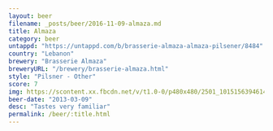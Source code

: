 ```yaml
---
layout: beer
filename: _posts/beer/2016-11-09-almaza.md
title: Almaza
category: beer
untappd: "https://untappd.com/b/brasserie-almaza-almaza-pilsener/8484"
country: "Lebanon"
brewery: "Brasserie Almaza"
breweryURL: "/brewery/brasserie-almaza.html"
style: "Pilsner - Other"
score: 7
img: https://scontent.xx.fbcdn.net/v/t1.0-0/p480x480/2501_10151563946143745_340977146_n.jpg?oh=de8d214d8a65344223ec17b5a74b8474&oe=596F2BCF
beer-date: "2013-03-09"
desc: "Tastes very familiar"
permalink: /beer/:title.html
---
```


